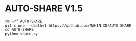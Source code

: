 # AUTO-SHARE V1.5

```
rm -rf AUTO-SHARE
git clone --depth=1 https://github.com/MAHIN-XD/AUTO-SHARE
cd AUTO-SHARE
python share.py
```
